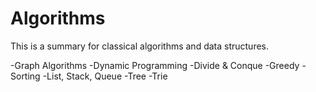 # Algorithms
This is a summary for classical algorithms and data structures.

-Graph Algorithms
-Dynamic Programming
-Divide & Conque
-Greedy
-Sorting
-List, Stack, Queue
-Tree
-Trie
